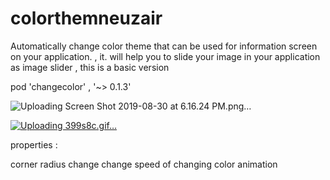 # colorthemneuzair
Automatically change color theme that can be used for information screen on your application. , it. will help you to slide your image in your application as image slider , this is a basic version 

pod 'changecolor' , '~> 0.1.3' 

![Uploading Screen Shot 2019-08-30 at 6.16.24 PM.png…]()


[
![Uploading 399s8c.gif…]()
](url)


properties :

corner radius change
change speed of changing color animation
